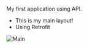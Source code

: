 My first application using API.

- This is my main layout!
- Using Retrofit

![Main](https://user-images.githubusercontent.com/13007030/126081483-a3106602-548b-4cbb-994d-5f206f90915e.png)
